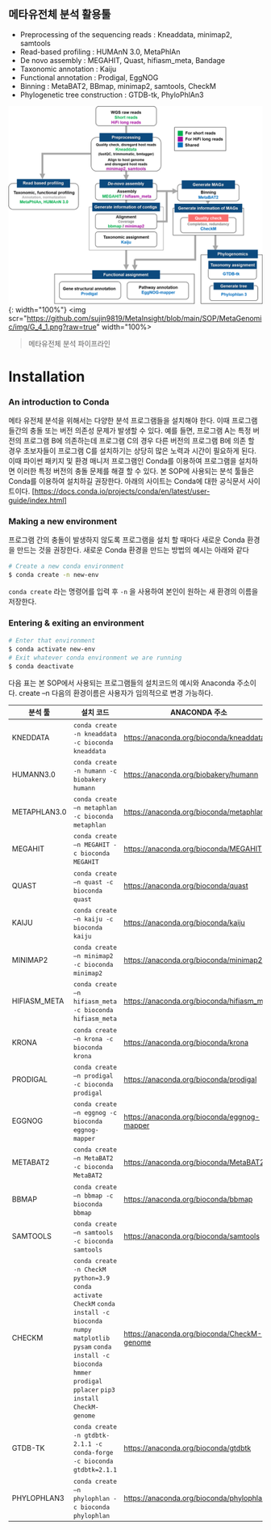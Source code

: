 ## 메타유전체 분석 활용툴 
- Preprocessing of the sequencing reads : Kneaddata, minimap2, samtools
- Read-based profiling : HUMAnN 3.0, MetaPhlAn
- De novo assembly : MEGAHIT, Quast, hifiasm_meta, Bandage
- Taxonomic annotation : Kaiju
- Functional annotation : Prodigal, EggNOG
- Binning : MetaBAT2, BBmap, minimap2, samtools, CheckM
- Phylogenetic tree construction : GTDB-tk, PhyloPhlAn3

![메타유전체 분석 파이프라인](https://github.com/sujin9819/MetaInsight/blob/main/SOP/MetaGenomic/img/G_4_1.png?raw=true){: width="100%"}
<img scr="https://github.com/sujin9819/MetaInsight/blob/main/SOP/MetaGenomic/img/G_4_1.png?raw=true" width="100%>
> 메타유전체 분석 파이프라인

# Installation

### An introduction to Conda
메타 유전체 분석을 위해서는 다양한 분석 프로그램들을 설치해야 한다. 이때 프로그램들간의 충돌 또는 버전 의존성 문제가 발생할 수 있다.
예를 들면, 프로그램 A는 특정 버전의 프로그램 B에 의존하는데 프로그램 C의 경우 다른 버전의 프로그램 B에 의존 할 경우 초보자들이 프로그램 C를 설치하기는 상당히 많은 노력과 시간이 필요하게 된다.
이때 파이썬 패키지 및 환경 매니저 프로그램인 Conda를 이용하여 프로그램을 설치하면 이러한 특정 버전의 충돌 문제를 해결 할 수 있다.
본 SOP에 사용되는 분석 툴들은 Conda를 이용하여 설치하길 권장한다. 아래의 사이트는 Conda에 대한 공식문서 사이트이다.
[https://docs.conda.io/projects/conda/en/latest/user-guide/index.html]

### Making a new environment 
프로그램 간의 충돌이 발생하지 않도록 프로그램을 설치 할 때마다 새로운 Conda 환경을 만드는 것을 권장한다. 새로운 Conda 환경을 만드는 방법의 예시는 아래와 같다
```bash
# Create a new conda environment
$ conda create -n new-env 
```
`conda create` 라는 명령어를 입력 후 `-n` 을 사용하여 본인이 원하는 새 환경의 이름을 저장한다.
### Entering & exiting an environment
```bash
# Enter that environment
$ conda activate new-env
# Exit whatever conda environment we are running
$ conda deactivate
```

다음 표는 본 SOP에서 사용되는 프로그램들의 설치코드의 예시와 Anaconda 주소이다. create –n 다음의 환경이름은 사용자가 임의적으로 변경 가능하다. 

| 분석 툴 | 설치 코드 | ANACONDA 주소
| ------ | ------ | ------ |
| KNEDDATA | `conda create -n kneaddata -c bioconda kneaddata` | https://anaconda.org/bioconda/kneaddata |
| HUMANN3.0 | `conda create -n humann -c biobakery humann` | https://anaconda.org/biobakery/humann |
| METAPHLAN3.0 | `conda create –n metaphlan -c bioconda metaphlan` | https://anaconda.org/bioconda/metaphlan |
| MEGAHIT | `conda create –n MEGAHIT -c bioconda MEGAHIT` | https://anaconda.org/bioconda/MEGAHIT |
| QUAST | `conda create –n quast -c bioconda quast` | https://anaconda.org/bioconda/quast |
| KAIJU | `conda create –n kaiju -c bioconda kaiju` | https://anaconda.org/bioconda/kaiju |
| MINIMAP2 | `conda create –n minimap2 -c bioconda minimap2` | https://anaconda.org/bioconda/minimap2 |
| HIFIASM_META | `conda create –n hifiasm_meta -c bioconda hifiasm_meta` | https://anaconda.org/bioconda/hifiasm_meta |
| KRONA | `conda create –n krona -c bioconda krona` | https://anaconda.org/bioconda/krona |
| PRODIGAL | `conda create –n prodigal -c bioconda prodigal` | https://anaconda.org/bioconda/prodigal |
| EGGNOG | `conda create –n eggnog -c bioconda eggnog-mapper` | https://anaconda.org/bioconda/eggnog-mapper |
| METABAT2 | `conda create –n MetaBAT2 -c bioconda MetaBAT2` | https://anaconda.org/bioconda/MetaBAT2 |
| BBMAP | `conda create –n bbmap -c bioconda bbmap` | https://anaconda.org/bioconda/bbmap |
| SAMTOOLS | `conda create –n samtools -c bioconda samtools` | https://anaconda.org/bioconda/samtools |
| CHECKM | `conda create -n CheckM python=3.9`	`conda activate CheckM`	`conda install -c bioconda numpy matplotlib pysam`	`conda install -c bioconda hmmer prodigal pplacer`	`pip3 install CheckM-genome` | https://anaconda.org/bioconda/CheckM-genome |
| GTDB-TK | `conda create -n gtdbtk-2.1.1 -c conda-forge -c bioconda gtdbtk=2.1.1` | https://anaconda.org/bioconda/gtdbtk |
| PHYLOPHLAN3 | `conda create –n phylophlan -c bioconda phylophlan` | https://anaconda.org/bioconda/phylophlan |
